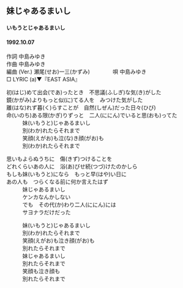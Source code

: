 ## 妹じゃあるまいし
####  いもうとじゃあるまいし
####  1992.10.07 


作詞     中島みゆき  
作曲      中島みゆき  
編曲 (Ver.) 瀬尾(せお)一三(かずみ)　　　　 
唄     中島みゆき   
□ LYRIC (a)▼『EAST ASIA』   
  
  
初(はじ)めて出会(であ)ったとき　不思議(ふしぎ)な気(き)がした  
鏡(かがみ)よりもっと似(に)てる人を　みつけた気がした  
離(はな)れず暮(く)らすことが　自然(しぜん)だった日々(ひび)  
命(いのち)ある限(かぎ)りずっと　二人(ににん)でいると思(おも)ってた  
　　　妹(いもうと)じゃあるまいし  
　　　別(わか)れたらそれまで  
　　　笑顔(えがお)も泣(な)き顔(がお)も  
　　　別(わか)れたらそれまで  
  
思いもよらぬうちに　傷(きず)つけることを  
どれくらいあの人に　浴(あ)びせ続(つづ)けたのかしら  
もしも妹(いもうと)になら　もっと早(はや)い日に  
あの人も　つらくなる前に何か言えたはず  
　　　妹じゃあるまいし  
　　　ケンカなんかしない  
　　　でも　その代(か)わり二人(ににん)には  
　　　サヨナラだけだった  
  
　　　妹(いもうと)じゃあるまいし  
　　　別(わか)れたらそれまで  
　　　笑顔(えがお)も泣き顔(がお)も  
　　　別れたらそれまで  
　　　妹じゃあるまいし  
　　　別れたらそれまで  
　　　笑顔も泣き顔も  
　　　別れたらそれまで  